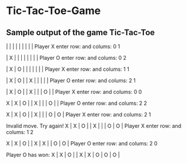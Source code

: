 # Tic-Tac-Toe-Game
Sample output of the game Tic-Tac-Toe
--------------------------------------
  |   |   | 
  |   |   | 
  |   |   | 
Player X enter row: and colums: 0
1

  | X |   | 
  |   |   | 
  |   |   | 
Player O enter row: and colums: 0
2

  | X | O | 
  |   |   | 
  |   |   | 
Player X enter row: and colums: 1
1

  | X | O | 
  | X |   | 
  |   |   | 
Player O enter row: and colums: 2
1

  | X | O | 
  | X |   | 
  | O |   | 
Player X enter row: and colums: 0
0

X | X | O | 
  | X |   | 
  | O |   | 
Player O enter row: and colums: 2
2

X | X | O | 
  | X |   | 
  | O | O | 
Player X enter row: and colums: 2
1

Invalid move. Try again!
X | X | O | 
  | X |   | 
  | O | O | 
Player X enter row: and colums: 1
2

X | X | O | 
  | X | X | 
  | O | O | 
Player O enter row: and colums: 2
0

Player O has won: 
X | X | O | 
  | X | X | 
O | O | O | 
